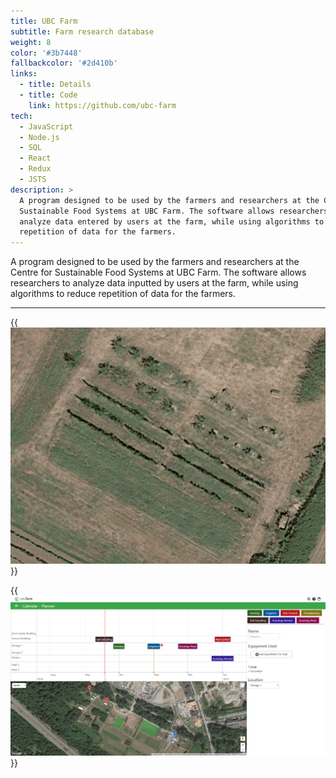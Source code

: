 ```yaml
---
title: UBC Farm
subtitle: Farm research database
weight: 8
color: '#3b7448'
fallbackcolor: '#2d410b'
links:
  - title: Details
  - title: Code
    link: https://github.com/ubc-farm
tech:
  - JavaScript
  - Node.js
  - SQL
  - React
  - Redux
  - JSTS
description: >
  A program designed to be used by the farmers and researchers at the Centre for
  Sustainable Food Systems at UBC Farm. The software allows researchers to
  analyze data entered by users at the farm, while using algorithms to reduce
  repetition of data for the farmers.
---
```


A program designed to be used by the farmers and researchers at the Centre for
Sustainable Food Systems at UBC Farm. The software allows researchers to analyze
data inputted by users at the farm, while using algorithms to reduce repetition
of data for the farmers.

---

{{<img src="draw-field.gif" alt="Drawing a field">}}

{{<img src="planner.png" alt="Farming planner">}}
